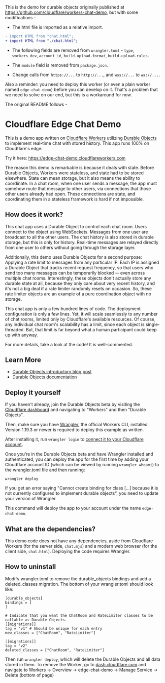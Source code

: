 This is the demo for durable objects originally published at https://github.com/cloudflare/workers-chat-demo, but with some modifications -

- The html file is imported as a relative import.

```diff
- import HTML from "chat.html";
+ import HTML from "./chat.html";
```

- The following fields are removed from `wrangler.toml` - `type`, `workers_dev`, `account_id`, `build.upload.format`, `build.upload.rules`.

- The `module` field is removed from `package.json`.

- Change calls from `https://...` to `http://...`, and `wss://...` to `ws://...`.

Also a reminder: you need to deploy this worker (or even a plain worker named `edge-chat-demo`) before you can develop on it. That's a problem that we need to solve on our end, but this is a workaround for now.

The original README follows -

# Cloudflare Edge Chat Demo

This is a demo app written on [Cloudflare Workers](https://workers.cloudflare.com/) utilizing [Durable Objects](https://blog.cloudflare.com/introducing-workers-durable-objects) to implement real-time chat with stored history. This app runs 100% on Cloudflare's edge.

Try it here: https://edge-chat-demo.cloudflareworkers.com

The reason this demo is remarkable is because it deals with state. Before Durable Objects, Workers were stateless, and state had to be stored elsewhere. State can mean storage, but it also means the ability to coordinate. In a chat room, when one user sends a message, the app must somehow route that message to other users, via connections that those other users already had open. These connections are state, and coordinating them in a stateless framework is hard if not impossible.

## How does it work?

This chat app uses a Durable Object to control each chat room. Users connect to the object using WebSockets. Messages from one user are broadcast to all the other users. The chat history is also stored in durable storage, but this is only for history. Real-time messages are relayed directly from one user to others without going through the storage layer.

Additionally, this demo uses Durable Objects for a second purpose: Applying a rate limit to messages from any particular IP. Each IP is assigned a Durable Object that tracks recent request frequency, so that users who send too many messages can be temporarily blocked -- even across multiple chat rooms. Interestingly, these objects don't actually store any durable state at all, because they only care about very recent history, and it's not a big deal if a rate limiter randomly resets on occasion. So, these rate limiter objects are an example of a pure coordination object with no storage.

This chat app is only a few hundred lines of code. The deployment configuration is only a few lines. Yet, it will scale seamlessly to any number of chat rooms, limited only by Cloudflare's available resources. Of course, any individual chat room's scalability has a limit, since each object is single-threaded. But, that limit is far beyond what a human participant could keep up with anyway.

For more details, take a look at the code! It is well-commented.

## Learn More

- [Durable Objects introductory blog post](https://blog.cloudflare.com/introducing-workers-durable-objects)
- [Durable Objects documentation](https://developers.cloudflare.com/workers/learning/using-durable-objects)

## Deploy it yourself

If you haven't already, join the Durable Objects beta by visiting the [Cloudflare dashboard](https://dash.cloudflare.com/) and navigating to "Workers" and then "Durable Objects".

Then, make sure you have [Wrangler](https://developers.cloudflare.com/workers/cli-wrangler/install-update), the official Workers CLI, installed. Version 1.19.3 or newer is required to deploy this example as written.

After installing it, run `wrangler login` to [connect it to your Cloudflare account](https://developers.cloudflare.com/workers/cli-wrangler/authentication).

Once you're in the Durable Objects beta and have Wrangler installed and authenticated, you can deploy the app for the first time by adding your Cloudflare account ID (which can be viewed by running `wrangler whoami`) to the wrangler.toml file and then running:

    wrangler deploy

If you get an error saying "Cannot create binding for class [...] because it is not currently configured to implement durable objects", you need to update your version of Wrangler.

This command will deploy the app to your account under the name `edge-chat-demo`.

## What are the dependencies?

This demo code does not have any dependencies, aside from Cloudflare Workers (for the server side, `chat.mjs`) and a modern web browser (for the client side, `chat.html`). Deploying the code requires Wrangler.

## How to uninstall

Modify wrangler.toml to remove the durable_objects bindings and add a deleted_classes migration. The bottom of your wrangler.toml should look like:

```
[durable_objects]
bindings = [
]

# Indicate that you want the ChatRoom and RateLimiter classes to be callable as Durable Objects.
[[migrations]]
tag = "v1" # Should be unique for each entry
new_classes = ["ChatRoom", "RateLimiter"]

[[migrations]]
tag = "v2"
deleted_classes = ["ChatRoom", "RateLimiter"]
```

Then run `wrangler deploy`, which will delete the Durable Objects and all data stored in them. To remove the Worker, go to [dash.cloudflare.com](dash.cloudflare.com) and navigate to Workers -> Overview -> edge-chat-demo -> Manage Service -> Delete (bottom of page)
